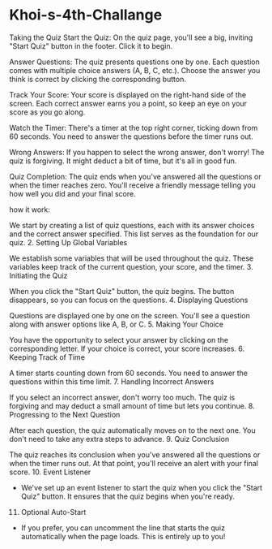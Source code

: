 # Khoi-s-4th-Challange

Taking the Quiz
Start the Quiz: On the quiz page, you'll see a big, inviting "Start Quiz" button in the footer. Click it to begin.

Answer Questions: The quiz presents questions one by one. Each question comes with multiple choice answers (A, B, C, etc.). Choose the answer you think is correct by clicking the corresponding button.

Track Your Score: Your score is displayed on the right-hand side of the screen. Each correct answer earns you a point, so keep an eye on your score as you go along.

Watch the Timer: There's a timer at the top right corner, ticking down from 60 seconds. You need to answer the questions before the timer runs out.

Wrong Answers: If you happen to select the wrong answer, don't worry! The quiz is forgiving. It might deduct a bit of time, but it's all in good fun.

Quiz Completion: The quiz ends when you've answered all the questions or when the timer reaches zero. You'll receive a friendly message telling you how well you did and your final score.

how it work:

We start by creating a list of quiz questions, each with its answer choices and the correct answer specified. This list serves as the foundation for our quiz.
2. Setting Up Global Variables

We establish some variables that will be used throughout the quiz. These variables keep track of the current question, your score, and the timer.
3. Initiating the Quiz

When you click the "Start Quiz" button, the quiz begins. The button disappears, so you can focus on the questions.
4. Displaying Questions

Questions are displayed one by one on the screen. You'll see a question along with answer options like A, B, or C.
5. Making Your Choice

You have the opportunity to select your answer by clicking on the corresponding letter. If your choice is correct, your score increases.
6. Keeping Track of Time

A timer starts counting down from 60 seconds. You need to answer the questions within this time limit.
7. Handling Incorrect Answers

If you select an incorrect answer, don't worry too much. The quiz is forgiving and may deduct a small amount of time but lets you continue.
8. Progressing to the Next Question

After each question, the quiz automatically moves on to the next one. You don't need to take any extra steps to advance.
9. Quiz Conclusion

The quiz reaches its conclusion when you've answered all the questions or when the timer runs out. At that point, you'll receive an alert with your final score.
10. Event Listener
- We've set up an event listener to start the quiz when you click the "Start Quiz" button. It ensures that the quiz begins when you're ready.

11. Optional Auto-Start
- If you prefer, you can uncomment the line that starts the quiz automatically when the page loads. This is entirely up to you!
